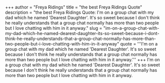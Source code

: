 +++
author = "Freya Ridings"
title = "the best Freya Ridings Quote"
description = "the best Freya Ridings Quote: I'm on a group chat with my dad which he named 'Dearest Daughter'. It's so sweet because I don't think he really understands that a group chat normally has more than two people but I love chatting with him in it anyway."
slug = "im-on-a-group-chat-with-my-dad-which-he-named-dearest-daughter-its-so-sweet-because-i-dont-think-he-really-understands-that-a-group-chat-normally-has-more-than-two-people-but-i-love-chatting-with-him-in-it-anyway"
quote = '''I'm on a group chat with my dad which he named 'Dearest Daughter'. It's so sweet because I don't think he really understands that a group chat normally has more than two people but I love chatting with him in it anyway.'''
+++
I'm on a group chat with my dad which he named 'Dearest Daughter'. It's so sweet because I don't think he really understands that a group chat normally has more than two people but I love chatting with him in it anyway.
